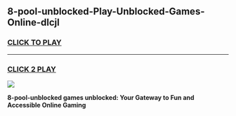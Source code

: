 
## 8-pool-unblocked-Play-Unblocked-Games-Online-dlcjl
<h3>
<a href="https://premium76.site?title=8-pool-unblocked&ref=25A">CLICK TO PLAY</a></h3>
<hr>

<h3>
<a href="https://premium76.site?title=8-pool-unblocked&ref=25A">CLICK 2 PLAY</a>
  
</h3>

<a href="https://premium76.site?title=8-pool-unblocked&ref=25A"><img src="https://clearcache.store/games.png"></a>


**8-pool-unblocked games unblocked: Your Gateway to Fun and Accessible Online Gaming**
